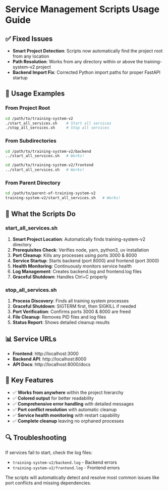 # Service Management Scripts Usage Guide

## ✅ **Fixed Issues**
- **Smart Project Detection**: Scripts now automatically find the project root from any location
- **Path Resolution**: Works from any directory within or above the training-system-v2 project
- **Backend Import Fix**: Corrected Python import paths for proper FastAPI startup

## 🚀 **Usage Examples**

### From Project Root
```bash
cd /path/to/training-system-v2
./start_all_services.sh    # Start all services
./stop_all_services.sh     # Stop all services
```

### From Subdirectories  
```bash
cd /path/to/training-system-v2/backend
../start_all_services.sh   # Works!

cd /path/to/training-system-v2/frontend  
../start_all_services.sh   # Works!
```

### From Parent Directory
```bash
cd /path/to/parent-of-training-system-v2
training-system-v2/start_all_services.sh   # Works!
```

## 🔧 **What the Scripts Do**

### start_all_services.sh
1. **Smart Project Location**: Automatically finds training-system-v2 directory
2. **Prerequisites Check**: Verifies node, yarn, python3, uv installation  
3. **Port Cleanup**: Kills any processes using ports 3000 & 8000
4. **Service Startup**: Starts backend (port 8000) and frontend (port 3000)
5. **Health Monitoring**: Continuously monitors service health
6. **Log Management**: Creates backend.log and frontend.log files
7. **Graceful Shutdown**: Handles Ctrl+C properly

### stop_all_services.sh
1. **Process Discovery**: Finds all training system processes
2. **Graceful Shutdown**: SIGTERM first, then SIGKILL if needed
3. **Port Verification**: Confirms ports 3000 & 8000 are freed
4. **File Cleanup**: Removes PID files and log files
5. **Status Report**: Shows detailed cleanup results

## 📊 **Service URLs**
- **Frontend**: http://localhost:3000
- **Backend API**: http://localhost:8000  
- **API Docs**: http://localhost:8000/docs

## 🎯 **Key Features**
- ✅ **Works from anywhere** within the project hierarchy
- ✅ **Colored output** for better readability
- ✅ **Comprehensive error handling** with detailed messages
- ✅ **Port conflict resolution** with automatic cleanup
- ✅ **Service health monitoring** with restart capability
- ✅ **Complete cleanup** leaving no orphaned processes

## 🔍 **Troubleshooting**
If services fail to start, check the log files:
- `training-system-v2/backend.log` - Backend errors
- `training-system-v2/frontend.log` - Frontend errors

The scripts will automatically detect and resolve most common issues like port conflicts and missing dependencies.